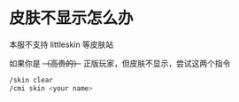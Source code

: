# 皮肤不显示怎么办

本服不支持 littleskin 等皮肤站

如果你是 ~~（高贵的）~~ 正版玩家，但皮肤不显示，尝试这两个指令
```sh
/skin clear
/cmi skin <your name>
```